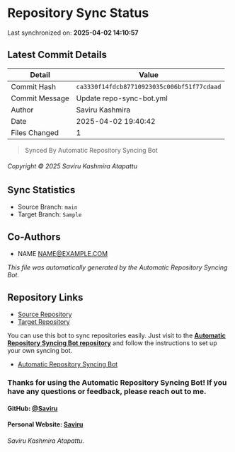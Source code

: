 # Repository Sync Status

Last synchronized on: **2025-04-02 14:10:57**

## Latest Commit Details

| Detail | Value |
| ------ | ----- |
| Commit Hash | `ca3330f14fdcb87710923035c006bf51f77cdaad` |
| Commit Message | Update repo-sync-bot.yml |
| Author | Saviru Kashmira |
| Date | 2025-04-02 19:40:42 |
| Files Changed | 1 |


> Synced By Automatic Repository Syncing Bot


###### Copyright © 2025 Saviru Kashmira Atapattu

## Sync Statistics
- Source Branch: `main`
- Target Branch: `Sample`

## Co-Authors

- NAME <NAME@EXAMPLE.COM>

*This file was automatically generated by the Automatic Repository Syncing Bot.*

## Repository Links
- [Source Repository](https://github.com/Saviru/Automatic_repo-sync-bot)
- [Target Repository](https://github.com/Saviru/testme.git)

<p>You can use this bot to sync repositories easily. Just visit to the <b><a href="https://github.com/Saviru/Automatic_repo-sync-bot">Automatic Repository Syncing Bot repository</a></b> and follow the instructions to set up your own syncing bot.</p>

- [Automatic Repository Syncing Bot](https://github.com/Saviru/Automatic_repo-sync-bot)

### Thanks for using the Automatic Repository Syncing Bot! If you have any questions or feedback, please reach out to me.
#### GitHub: [@Saviru](https://github.com/Saviru)
#### Personal Website: [Saviru](https://saviru.github.io)
###### Saviru Kashmira Atapattu.

